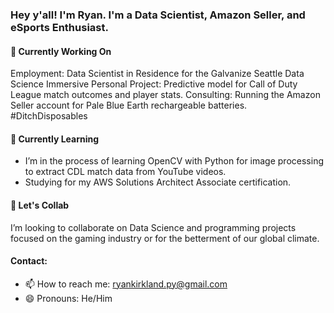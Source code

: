 ### Hey y'all! I'm Ryan. I'm a Data Scientist, Amazon Seller, and eSports Enthusiast.

<!--
**ryankirkland/ryankirkland** is a ✨ _special_ ✨ repository because its `README.md` (this file) appears on your GitHub profile. -->

#### 🔭 Currently Working On

Employment: Data Scientist in Residence for the Galvanize Seattle Data Science Immersive
Personal Project: Predictive model for Call of Duty League match outcomes and player stats.
Consulting: Running the Amazon Seller account for Pale Blue Earth rechargeable batteries. #DitchDisposables

#### 🌱 Currently Learning

- I’m in the process of learning OpenCV with Python for image processing to extract CDL match data from YouTube videos.
- Studying for my AWS Solutions Architect Associate certification.

#### 👯 Let's Collab

I’m looking to collaborate on Data Science and programming projects focused on the gaming industry or for the betterment of our global climate.

#### Contact:
- 📫 How to reach me: ryankirkland.py@gmail.com
- 😄 Pronouns: He/Him

